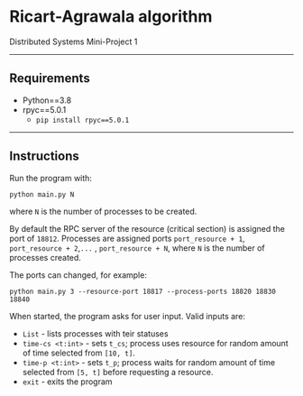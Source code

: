 # Ricart-Agrawala algorithm
Distributed Systems Mini-Project 1

---

## Requirements
* Python==3.8
* rpyc==5.0.1
  * ```pip install rpyc==5.0.1```

---

## Instructions

Run the program with:

```
python main.py N
```

where ```N``` is the number of processes to be created.

By default the RPC server of the resource (critical section) is assigned the port of ```18812```. 
Processes are assigned ports ```port_resource + 1```, ```port_resource + 2```,```...``` , ```port_resource + N```,
where ```N``` is the number of processes created.

The ports can changed, for example:
```
python main.py 3 --resource-port 18817 --process-ports 18820 18830 18840
```

When started, the program asks for user input. Valid inputs are:
* ```List``` - lists processes with teir statuses
* ```time-cs <t:int>``` - sets ```t_cs```; process uses resource for random amount of time selected from ```[10, t]```.
* ```time-p <t:int>``` - sets ```t_p```; process waits for random amount of time selected from ```[5, t]``` before requesting a resource.
* ```exit``` - exits the program

